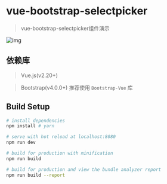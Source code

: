 # vue-bootstrap-selectpicker

> vue-bootstrap-selectpicker组件演示

![img](https://raw.github.com/long-woo/vue-bootstrap-selectpicker/master/show.png)

## 依赖库

> Vue.js(v2.20+)

> Bootstrap(v4.0.0+) 推荐使用 `Bootstrap-Vue` 库

## Build Setup

``` bash
# install dependencies
npm install # yarn

# serve with hot reload at localhost:8080
npm run dev

# build for production with minification
npm run build

# build for production and view the bundle analyzer report
npm run build --report
```
